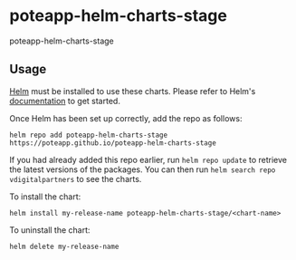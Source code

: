 # poteapp-helm-charts-stage
poteapp-helm-charts-stage
## Usage

[Helm](https://helm.sh) must be installed to use these charts.  Please refer to
Helm's [documentation](https://helm.sh/docs) to get started.

Once Helm has been set up correctly, add the repo as follows:

  `helm repo add poteapp-helm-charts-stage https://poteapp.github.io/poteapp-helm-charts-stage`

If you had already added this repo earlier, run `helm repo update` to retrieve
the latest versions of the packages.  You can then run `helm search repo
vdigitalpartners` to see the charts.

To install the <chart-name> chart:

    helm install my-release-name poteapp-helm-charts-stage/<chart-name>

To uninstall the chart:

    helm delete my-release-name

